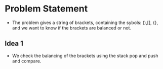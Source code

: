 # Problem Statement

* The problem gives a string of brackets, containing the sybols: (),[], {}, and we want to know if the brackets
are balanced or not.

## Idea 1

* We check the balancing of the brackets using the stack pop and push and compare.
